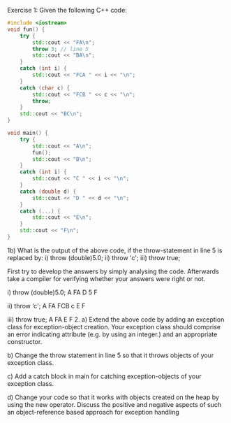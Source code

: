 Exercise 1: Given the following C++ code:

~~~cpp
#include <iostream>
void fun() {
	try {
		std::cout << "FA\n";
		throw 3; // line 5
		std::cout << "BA\n";
	}
	catch (int i) {
		std::cout << "FCA " << i << "\n";
	}
	catch (char c) {
		std::cout << "FCB " << c << "\n";
		throw;
	}
	std::cout << "BC\n";
}

void main() {
	try {
		std::cout << "A\n"; 
		fun();
		std::cout << "B\n"; 
	}
	catch (int i) { 
		std::cout << "C " << i << "\n"; 
	}
	catch (double d) { 
		std::cout << "D " << d << "\n"; 
	}
	catch (...) { 
		std::cout << "E\n";
	}
	std::cout << "F\n";
}
~~~

1b) What is the output of the above code, if the throw-statement in line 5 is replaced by:
i) 	throw (double)5.0;
ii) 	throw 'c';
iii) 	throw true;

First try to develop the answers by simply analysing the code. Afterwards take a compiler for verifying whether your answers were right or not.	

i) throw (double)5.0;
A
FA
D 5
F

ii) 	throw ‘c';
A
FA
FCB c
E
F

iii) 	throw true;
A
FA
E
F
2. a) Extend the above code by adding an exception class for exception-object creation. Your exception class should comprise an error indicating attribute (e.g. by using an integer.) and an appropriate constructor.

b) Change the throw statement in line 5 so that it throws objects of your exception class.

c) Add a catch block in main for catching exception-objects of your exception class.

d) Change your code so that it works with objects created on the heap by using the new operator. Discuss the positive and negative aspects of such an object-reference based approach for exception handling
